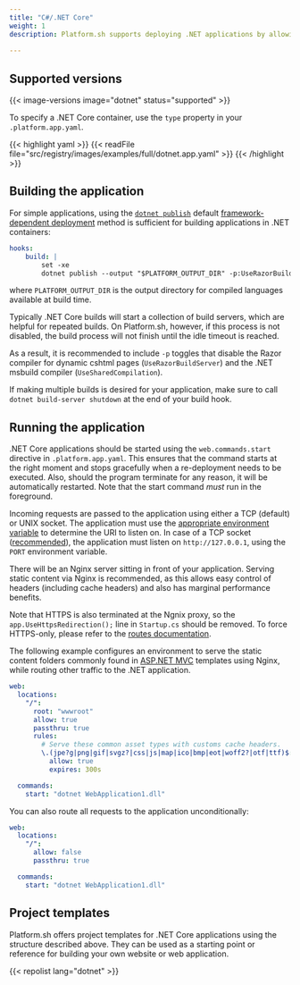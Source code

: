 ```yaml
---
title: "C#/.NET Core"
weight: 1
description: Platform.sh supports deploying .NET applications by allowing developers to define a build process and pass its variables to the .NET Core build environment.
 
---
```


## Supported versions

{{< image-versions image="dotnet" status="supported" >}}

To specify a .NET Core container, use the `type` property in your `.platform.app.yaml`.

{{< highlight yaml >}}
{{< readFile file="src/registry/images/examples/full/dotnet.app.yaml" >}}
{{< /highlight >}}

## Building the application

For simple applications, using the [`dotnet publish`](https://docs.microsoft.com/en-us/dotnet/core/tools/dotnet-publish?tabs=netcore21) default [framework-dependent deployment](https://docs.microsoft.com/en-us/dotnet/core/deploying/#framework-dependent-deployments-fdd) method is sufficient for building applications in .NET containers:

```yaml
hooks:
    build: |
        set -xe
        dotnet publish --output "$PLATFORM_OUTPUT_DIR" -p:UseRazorBuildServer=false -p:UseSharedCompilation=false
```

where `PLATFORM_OUTPUT_DIR` is the output directory for compiled languages available at build time.

Typically .NET Core builds will start a collection of build servers, which are helpful for repeated builds. On Platform.sh, however, if this process is not disabled, the build process will not finish until the idle timeout is reached.

As a result, it is recommended to include `-p` toggles that disable the Razor compiler for dynamic cshtml pages (`UseRazorBuildServer`) and the .NET msbuild compiler (`UseSharedCompilation`).

If making multiple builds is desired for your application, make sure to call `dotnet build-server shutdown` at the end of your build hook.

## Running the application

.NET Core applications should be started using the `web.commands.start` directive in `.platform.app.yaml`. This ensures that the command starts at the right moment and stops gracefully when a re-deployment needs to be executed. Also, should the program terminate for any reason, it will be automatically restarted. Note that the start command _must_ run in the foreground.

Incoming requests are passed to the application using either a TCP (default) or UNIX socket. The application must use the [appropriate environment variable](/configuration/app/web.html#socket-family) to determine the URI to listen on. In case of a TCP socket ([recommended](https://go.microsoft.com/fwlink/?linkid=874850)), the application must listen on `http://127.0.0.1`, using the `PORT` environment variable.

There will be an Nginx server sitting in front of your application. Serving static content via Nginx is recommended, as this allows easy control of headers (including cache headers) and also has marginal performance benefits.

Note that HTTPS is also terminated at the Ngnix proxy, so the `app.UseHttpsRedirection();` line in `Startup.cs` should be removed. To force HTTPS-only, please refer to the [routes documentation](/configuration/routes/https.html#https).

The following example configures an environment to serve the static content folders commonly found in [ASP.NET MVC](https://dotnet.microsoft.com/apps/aspnet/mvc) templates using Nginx, while routing other traffic to the .NET application.

```yaml
web:
  locations:
    "/":
      root: "wwwroot"
      allow: true
      passthru: true
      rules:
        # Serve these common asset types with customs cache headers.
        \.(jpe?g|png|gif|svgz?|css|js|map|ico|bmp|eot|woff2?|otf|ttf)$:
          allow: true
          expires: 300s

  commands:
    start: "dotnet WebApplication1.dll"
```

You can also route all requests to the application unconditionally:

```yaml
web:
  locations:
    "/":
      allow: false
      passthru: true

  commands:
    start: "dotnet WebApplication1.dll"
```

## Project templates

Platform.sh offers project templates for .NET Core applications using the structure described above.  They can be used as a starting point or reference for building your own website or web application.

{{< repolist lang="dotnet" >}}
